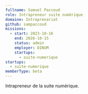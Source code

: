 ```yaml
---
fullname: Samuel Paccoud
role: Intrapreneur suite numérique
domaine: Intraprenariat
github: sampaccoud
missions:
  - start: 2023-10-16
    end: 2026-10-15
    status: admin
    employer: DINUM
    startups:
      - suite-numerique
startups:
  - suite-numerique
memberType: beta
---
```

Intrapreneur de la suite numérique.